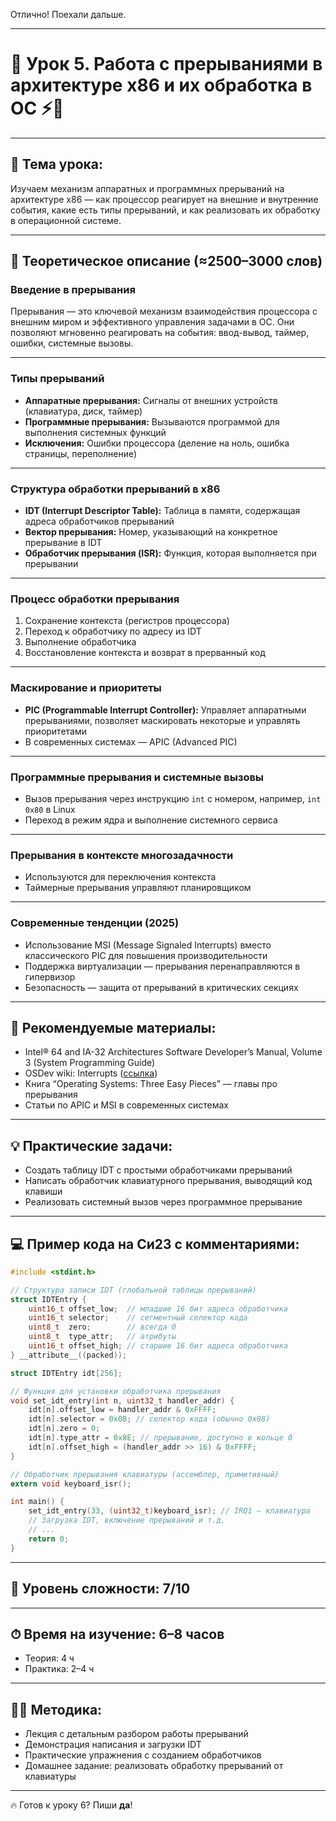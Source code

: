 Отлично! Поехали дальше.

---

# 🔹 Урок 5. Работа с прерываниями в архитектуре x86 и их обработка в ОС ⚡🔄

---

## 🧩 Тема урока:

Изучаем механизм аппаратных и программных прерываний на архитектуре x86 — как процессор реагирует на внешние и внутренние события, какие есть типы прерываний, и как реализовать их обработку в операционной системе.

---

## 🧠 Теоретическое описание (≈2500–3000 слов)

### Введение в прерывания

Прерывания — это ключевой механизм взаимодействия процессора с внешним миром и эффективного управления задачами в ОС. Они позволяют мгновенно реагировать на события: ввод-вывод, таймер, ошибки, системные вызовы.

---

### Типы прерываний

* **Аппаратные прерывания:** Сигналы от внешних устройств (клавиатура, диск, таймер)
* **Программные прерывания:** Вызываются программой для выполнения системных функций
* **Исключения:** Ошибки процессора (деление на ноль, ошибка страницы, переполнение)

---

### Структура обработки прерываний в x86

* **IDT (Interrupt Descriptor Table):** Таблица в памяти, содержащая адреса обработчиков прерываний
* **Вектор прерывания:** Номер, указывающий на конкретное прерывание в IDT
* **Обработчик прерывания (ISR):** Функция, которая выполняется при прерывании

---

### Процесс обработки прерывания

1. Сохранение контекста (регистров процессора)
2. Переход к обработчику по адресу из IDT
3. Выполнение обработчика
4. Восстановление контекста и возврат в прерванный код

---

### Маскирование и приоритеты

* **PIC (Programmable Interrupt Controller):** Управляет аппаратными прерываниями, позволяет маскировать некоторые и управлять приоритетами
* В современных системах — APIC (Advanced PIC)

---

### Программные прерывания и системные вызовы

* Вызов прерывания через инструкцию `int` с номером, например, `int 0x80` в Linux
* Переход в режим ядра и выполнение системного сервиса

---

### Прерывания в контексте многозадачности

* Используются для переключения контекста
* Таймерные прерывания управляют планировщиком

---

### Современные тенденции (2025)

* Использование MSI (Message Signaled Interrupts) вместо классического PIC для повышения производительности
* Поддержка виртуализации — прерывания перенаправляются в гипервизор
* Безопасность — защита от прерываний в критических секциях

---

## 📘 Рекомендуемые материалы:

* Intel® 64 and IA-32 Architectures Software Developer’s Manual, Volume 3 (System Programming Guide)
* OSDev wiki: Interrupts ([ссылка](https://wiki.osdev.org/Interrupts))
* Книга “Operating Systems: Three Easy Pieces” — главы про прерывания
* Статьи по APIC и MSI в современных системах

---

## 💡 Практические задачи:

* Создать таблицу IDT с простыми обработчиками прерываний
* Написать обработчик клавиатурного прерывания, выводящий код клавиши
* Реализовать системный вызов через программное прерывание

---

## 💻 Пример кода на Си23 с комментариями:

```c
#include <stdint.h>

// Структура записи IDT (глобальной таблицы прерываний)
struct IDTEntry {
    uint16_t offset_low;  // младшие 16 бит адреса обработчика
    uint16_t selector;    // сегментный селектор кода
    uint8_t  zero;        // всегда 0
    uint8_t  type_attr;   // атрибуты
    uint16_t offset_high; // старшие 16 бит адреса обработчика
} __attribute__((packed));

struct IDTEntry idt[256];

// Функция для установки обработчика прерывания
void set_idt_entry(int n, uint32_t handler_addr) {
    idt[n].offset_low = handler_addr & 0xFFFF;
    idt[n].selector = 0x08; // селектор кода (обычно 0x08)
    idt[n].zero = 0;
    idt[n].type_attr = 0x8E; // прерывание, доступно в кольце 0
    idt[n].offset_high = (handler_addr >> 16) & 0xFFFF;
}

// Обработчик прерывания клавиатуры (ассемблер, примитивный)
extern void keyboard_isr();

int main() {
    set_idt_entry(33, (uint32_t)keyboard_isr); // IRQ1 — клавиатура
    // Загрузка IDT, включение прерываний и т.д.
    // ...
    return 0;
}
```

---

## 🧠 Уровень сложности: 7/10

---

## ⏱ Время на изучение: 6–8 часов

* Теория: 4 ч
* Практика: 2–4 ч

---

## 🧑‍🏫 Методика:

* Лекция с детальным разбором работы прерываний
* Демонстрация написания и загрузки IDT
* Практические упражнения с созданием обработчиков
* Домашнее задание: реализовать обработку прерываний от клавиатуры

---

🔥 Готов к уроку 6? Пиши **да**!
